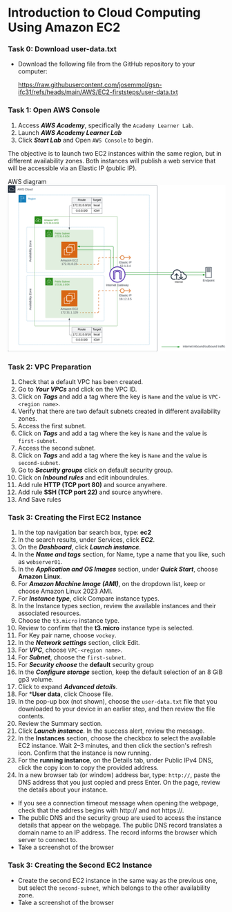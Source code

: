# Introduction to Cloud Computing Using Amazon EC2

### Task 0: Download user-data.txt
- Download the following file from the GitHub repository to your computer:
  
  https://raw.githubusercontent.com/josemmol/gsn-ifc31/refs/heads/main/AWS/EC2-firststeps/user-data.txt

### Task 1: Open AWS Console
1. Access ***AWS Academy***, specifically the `Academy Learner Lab`.
2. Launch ***AWS Academy Learner Lab***
3. Click ***Start Lab*** and Open `AWS Console` to begin.

The objective is to launch two EC2 instances within the same region, but in different availability zones. Both instances will publish a web service that will be accessible via an Elastic IP (public IP).

AWS diagram
![AWS EC2 Diagram](ip-insights-blog-figure-9.png)

### Task 2: VPC Preparation
1. Check that a default VPC has been created.
2. Go to ***Your VPCs*** and click on the VPC ID.
3. Click on ***Tags*** and add a tag where the key is `Name` and the value is `VPC-<region name>`.
4. Verify that there are two default subnets created in different availability zones.
5. Access the first subnet.
6. Click on ***Tags*** and add a tag where the key is `Name` and the value is `first-subnet`.
7. Access the second subnet.
8. Click on ***Tags*** and add a tag where the key is `Name` and the value is `second-subnet`.
9. Go to ***Security groups*** click on default security group.
10. Click on ***Inbound rules*** and edit inboundrules.
11. Add rule **HTTP (TCP port 80)** and source anywhere.
12. Add rule **SSH (TCP port 22)** and source anywhere.
13. And Save rules
   
### Task 3: Creating the First EC2 Instance
1. In the top navigation bar search box, type:
**ec2**
1. In the search results, under Services, click ***EC2***.
1. On the ***Dashboard***, click ***Launch instance***.
1. In the ***Name and tags*** section, for Name, type a name that you like, such as `webserver01`.
1. In the ***Application and OS Images*** section, under ***Quick Start***, choose **Amazon Linux**.
1. For ***Amazon Machine Image (AMI)***, on the dropdown list, keep or choose Amazon Linux 2023 AMI.
1. For ***Instance type***, click Compare instance types.
1. In the Instance types section, review the available instances and their associated resources.
1. Choose the `t3.micro` instance type.
1. Review to confirm that the **t3.micro** instance type is selected.
1. For Key pair name, choose `vockey`. 
1. In the ***Network settings*** section, click Edit.
1. For ***VPC***, choose `VPC-<region name>`.
1. For ***Subnet***, choose the `first-subnet`.
1. For ***Security choose*** the **default** security group 
1. In the ***Configure storage*** section, keep the default selection of an 8 GiB gp3 volume. 
1. Click to expand ***Advanced details***.
1. For ***User data**, click Choose file.
1. In the pop-up box (not shown), choose the `user-data.txt` file that you downloaded to your device in an earlier step, and then review the file contents.
1. Review the Summary section.  
1. Click ***Launch instance***. In the success alert, review the message.
1. In the **Instances** section, choose the checkbox to select the available EC2 instance. Wait 2–3 minutes, and then click the section's refresh icon. Confirm that the instance is now running.
1. For the **running instance**, on the Details tab, under Public IPv4 DNS, click the copy icon to copy the provided address.
1. In a new browser tab (or window) address bar, type:
`http://`, paste the DNS address that you just copied and press Enter. On the page, review the details about your instance.

- If you see a connection timeout message when opening the webpage, check that the address begins with http:// and not https://.
- The public DNS and the security group are used to access the instance details that appear on the webpage. The public DNS record translates a domain name to an IP address. The record informs the browser which server to connect to.
- Take a screenshot of the browser

### Task 3: Creating the Second EC2 Instance
- Create the second EC2 instance in the same way as the previous one, but select the `second-subnet`, which belongs to the other availability zone.
- Take a screenshot of the browser